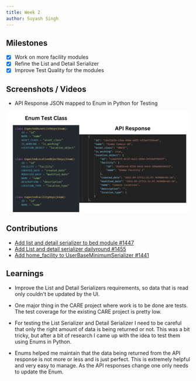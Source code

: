 ```yaml
---
title: Week 2
author: Suyash Singh
---
```


## Milestones
- [x] Work on more facility modules 
- [x] Refine the List and Detail Serializer
- [x] Improve Test Quality for the modules

## Screenshots / Videos

- API Response JSON mapped to Enum in Python for Testing

![Enum Classes in Python](./assets/enum-test-class.png)

## Contributions

- [Add list and detail serializer to bed module #1447](https://github.com/coronasafe/care/pull/1447)
- [Add List and detail serializer dailyround #1455](https://github.com/coronasafe/care/pull/1455)
- [Add home_facility to UserBaseMinimumSerializer #1441](https://github.com/coronasafe/care/pull/1441)

## Learnings

- Improve the List and Detail Serializers requirements, so data that is read only couldn't be updated by the UI.

- One major thing in the CARE project where work is to be done are tests. The test coverage for the existing CARE project is pretty low. 

- For testing the List Serializer and Detail Serializer I need to be careful that only the right amount of data is being returned or not. This was a bit tricky, but after a bit of research I came up with the idea to test them using Enums in Python.

- Enums helped me maintain that the data being returned from the API response is not more or less and is just perfect. This is extremely helpful and very easy to manage. As the API responses change one only needs to update the Enum.